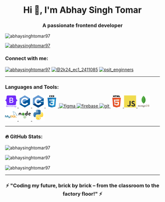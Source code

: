<h1 align="center">Hi 👋, I'm Abhay Singh Tomar</h1>
<h3 align="center">A passionate frontend developer  </h3>

<p align="left"> <img src="https://komarev.com/ghpvc/?username=abhaysinghtomar97&label=Profile%20views&color=0e75b6&style=flat" alt="abhaysinghtomar97" /> </p>

<p align="left"> <a href="https://github.com/ryo-ma/github-profile-trophy"><img src="https://github-profile-trophy.vercel.app/?username=abhaysinghtomar97&theme=gruvbox" alt="abhaysinghtomar97" /></a> </p>

<h3 align="left">Connect with me:</h3>
<p align="left">
<a href="https://linkedin.com/in/abhaysinghtomar97" target="blank"><img align="center" src="https://raw.githubusercontent.com/rahuldkjain/github-profile-readme-generator/master/src/images/icons/Social/linked-in-alt.svg" alt="abhaysinghtomar97" height="30" width="40" /></a>
<a href="https://www.hackerrank.com/2k24_ec1_2411085" target="blank"><img align="center" src="https://raw.githubusercontent.com/rahuldkjain/github-profile-readme-generator/master/src/images/icons/Social/hackerrank.svg" alt="@2k24_ec1_2411085" height="30" width="40" /></a>
<a href="https://instagram.com/psit_enginners" target="blank"><img align="center" src="https://cdn-icons-png.flaticon.com/512/174/174855.png" alt="psit_enginners" height="30" width="40" /></a>
</p>

---

<h3 align="left">Languages and Tools:</h3>
<p align="left">
  <a href="https://getbootstrap.com" target="_blank"> <img src="https://raw.githubusercontent.com/devicons/devicon/master/icons/bootstrap/bootstrap-plain-wordmark.svg" alt="bootstrap" width="40" height="40"/> </a>
  <a href="https://www.cprogramming.com/" target="_blank"> <img src="https://raw.githubusercontent.com/devicons/devicon/master/icons/c/c-original.svg" alt="c" width="40" height="40"/> </a>
  <a href="https://www.w3schools.com/cpp/" target="_blank"> <img src="https://raw.githubusercontent.com/devicons/devicon/master/icons/cplusplus/cplusplus-original.svg" alt="cplusplus" width="40" height="40"/> </a>
  <a href="https://www.w3schools.com/css/" target="_blank"> <img src="https://raw.githubusercontent.com/devicons/devicon/master/icons/css3/css3-original-wordmark.svg" alt="css3" width="40" height="40"/> </a>
  <a href="https://www.figma.com/" target="_blank"> <img src="https://www.vectorlogo.zone/logos/figma/figma-icon.svg" alt="figma" width="40" height="40"/> </a>
  <a href="https://firebase.google.com/" target="_blank"> <img src="https://www.vectorlogo.zone/logos/firebase/firebase-icon.svg" alt="firebase" width="40" height="40"/> </a>
  <a href="https://git-scm.com/" target="_blank"> <img src="https://www.vectorlogo.zone/logos/git-scm/git-scm-icon.svg" alt="git" width="40" height="40"/> </a>
  <a href="https://www.w3.org/html/" target="_blank"> <img src="https://raw.githubusercontent.com/devicons/devicon/master/icons/html5/html5-original-wordmark.svg" alt="html5" width="40" height="40"/> </a>
  <a href="https://developer.mozilla.org/en-US/docs/Web/JavaScript" target="_blank"> <img src="https://raw.githubusercontent.com/devicons/devicon/master/icons/javascript/javascript-original.svg" alt="javascript" width="40" height="40"/> </a>
  <a href="https://www.mongodb.com/" target="_blank"> <img src="https://raw.githubusercontent.com/devicons/devicon/master/icons/mongodb/mongodb-original-wordmark.svg" alt="mongodb" width="40" height="40"/> </a>
  <a href="https://www.mysql.com/" target="_blank"> <img src="https://raw.githubusercontent.com/devicons/devicon/master/icons/mysql/mysql-original-wordmark.svg" alt="mysql" width="40" height="40"/> </a>
  <a href="https://nodejs.org" target="_blank"> <img src="https://raw.githubusercontent.com/devicons/devicon/master/icons/nodejs/nodejs-original-wordmark.svg" alt="nodejs" width="40" height="40"/> </a>
  <a href="https://www.python.org" target="_blank"> <img src="https://raw.githubusercontent.com/devicons/devicon/master/icons/python/python-original.svg" alt="python" width="40" height="40"/> </a>
</p>

---

<h3 align="left">🔥 GitHub Stats:</h3>
<p><img align="center" src="https://github-readme-streak-stats.herokuapp.com/?user=abhaysinghtomar97&theme=tokyonight" alt="abhaysinghtomar97" /></p>
<p><img align="center" src="https://github-readme-stats.vercel.app/api/top-langs/?username=abhaysinghtomar97&layout=compact&theme=tokyonight" alt="abhaysinghtomar97" /></p>
<p><img align="center" src="https://github-readme-stats.vercel.app/api?username=abhaysinghtomar97&show_icons=true&locale=en&theme=tokyonight" alt="abhaysinghtomar97" /></p>

---

<h3 align="center">⚡ "Coding my future, brick by brick – from the classroom to the factory floor!" ⚡</h3>
